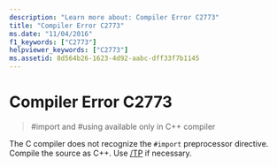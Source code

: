 ```yaml
---
description: "Learn more about: Compiler Error C2773"
title: "Compiler Error C2773"
ms.date: "11/04/2016"
f1_keywords: ["C2773"]
helpviewer_keywords: ["C2773"]
ms.assetid: 8d564b26-1623-4d92-aabc-dff33f7b1145
---
```

# Compiler Error C2773

> #import and #using available only in C++ compiler

The C compiler does not recognize the `#import` preprocessor directive. Compile the source as C++. Use [/TP](../../build/reference/tc-tp-tc-tp-specify-source-file-type.md) if necessary.

